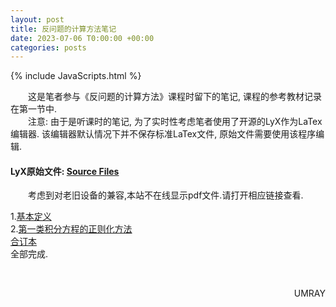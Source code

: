 ```yaml
---
layout: post
title: 反问题的计算方法笔记
date: 2023-07-06 T0:00:00 +00:00
categories: posts
---
```


{% include JavaScripts.html %}

&emsp;&emsp;这是笔者参与《反问题的计算方法》课程时留下的笔记, 课程的参考教材记录在第一节中.  
&emsp;&emsp;注意: 由于是听课时的笔记, 为了实时性考虑笔者使用了开源的LyX作为LaTex编辑器. 该编辑器默认情况下并不保存标准LaTex文件, 原始文件需要使用该程序编辑.  

#### LyX原始文件: [Source Files](https://github.com/YukiNix/YukiNix.Page/releases/download/Calculation_Method_of_Inverse_Problem_Note/Calculation_Method_Of_Inverse_Problem.tar.xz) ####  

&emsp;&emsp;考虑到对老旧设备的兼容,本站不在线显示pdf文件.请打开相应链接查看.  

1.[基本定义](/include/InvPNotes/1.基本定义.pdf)  
2.[第一类积分方程的正则化方法](/include/InvPNotes/2.第一类积分方程的正则化方法.pdf)  
[合订本](/include/InvPNotes/反问题的计算方法.pdf)  
全部完成.  

&emsp;&emsp;
<p align="right">UMRAY</p>
